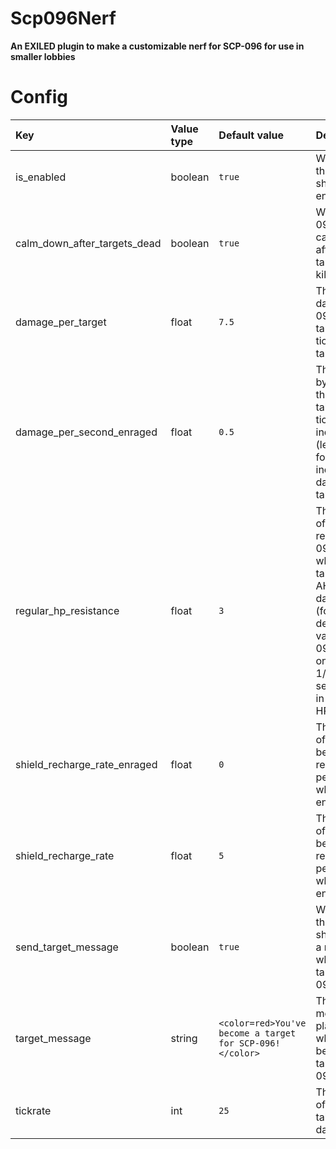 # Scp096Nerf
**An EXILED plugin to make a customizable nerf for SCP-096 for use in smaller lobbies**

# Config
| Key | Value type | Default value |  Description |
| :------------------- | :------------------- | :------------------- | :------------------- |
| is_enabled | boolean | `true` | Whether the plugin should be enabled. ||
| calm_down_after_targets_dead | boolean | `true` | Whether 096 should calm down after all his targets are killed. |
| damage_per_target | float | `7.5` | The damage 098 will take per tick per target. |
| damage_per_second_enraged | float | `0.5` | The amount by which the damage taken per tick will increase (leave at 0 for no linear increase in damage taken). |
| regular_hp_resistance | float | `3` | The amount of resistance 098 has when it's taking non-AHP damage (for the default value: 3, 096 will only take 1/3 of the set damage in regular HP). |
| shield_recharge_rate_enraged | float | `0` | The amount of shield to be recharged per second while enraged. |
| shield_recharge_rate | float | `5` | The amount of shield to be recharged per second while not enraged. |
| send_target_message | boolean | `true` | Whether the target should get a message when targeted by 096. |
| target_message | string | `<color=red>You've become a target for SCP-096!</color>` | The message a player sees when it becomes a target for 096. |
| tickrate | int | `25` | The tickrate of 096 taking damage. |
